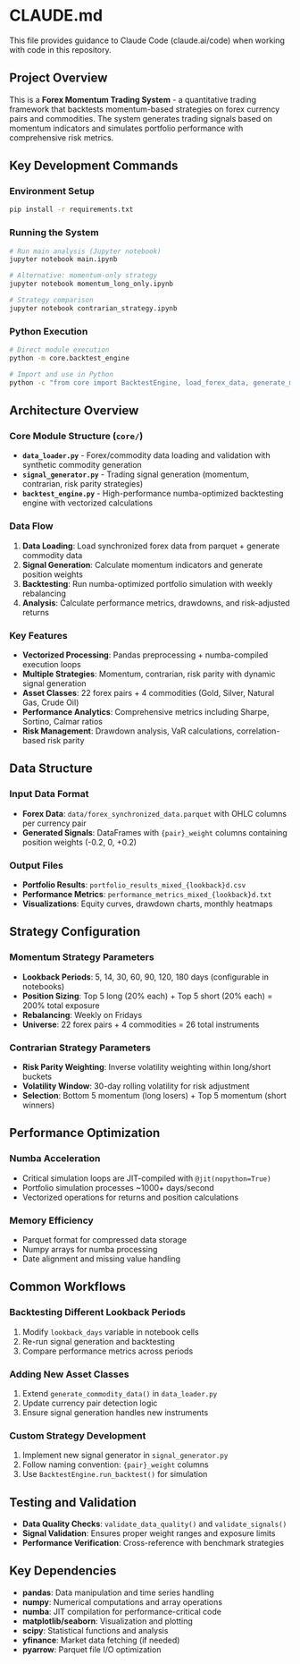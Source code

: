 # CLAUDE.md

This file provides guidance to Claude Code (claude.ai/code) when working with code in this repository.

## Project Overview

This is a **Forex Momentum Trading System** - a quantitative trading framework that backtests momentum-based strategies on forex currency pairs and commodities. The system generates trading signals based on momentum indicators and simulates portfolio performance with comprehensive risk metrics.

## Key Development Commands

### Environment Setup
```bash
pip install -r requirements.txt
```

### Running the System
```bash
# Run main analysis (Jupyter notebook)
jupyter notebook main.ipynb

# Alternative: momentum-only strategy 
jupyter notebook momentum_long_only.ipynb

# Strategy comparison
jupyter notebook contrarian_strategy.ipynb
```

### Python Execution
```bash
# Direct module execution
python -m core.backtest_engine

# Import and use in Python
python -c "from core import BacktestEngine, load_forex_data, generate_momentum_signals"
```

## Architecture Overview

### Core Module Structure (`core/`)
- **`data_loader.py`** - Forex/commodity data loading and validation with synthetic commodity generation
- **`signal_generator.py`** - Trading signal generation (momentum, contrarian, risk parity strategies)  
- **`backtest_engine.py`** - High-performance numba-optimized backtesting engine with vectorized calculations

### Data Flow
1. **Data Loading**: Load synchronized forex data from parquet + generate commodity data
2. **Signal Generation**: Calculate momentum indicators and generate position weights
3. **Backtesting**: Run numba-optimized portfolio simulation with weekly rebalancing
4. **Analysis**: Calculate performance metrics, drawdowns, and risk-adjusted returns

### Key Features
- **Vectorized Processing**: Pandas preprocessing + numba-compiled execution loops
- **Multiple Strategies**: Momentum, contrarian, risk parity with dynamic signal generation
- **Asset Classes**: 22 forex pairs + 4 commodities (Gold, Silver, Natural Gas, Crude Oil)
- **Performance Analytics**: Comprehensive metrics including Sharpe, Sortino, Calmar ratios
- **Risk Management**: Drawdown analysis, VaR calculations, correlation-based risk parity

## Data Structure

### Input Data Format
- **Forex Data**: `data/forex_synchronized_data.parquet` with OHLC columns per currency pair
- **Generated Signals**: DataFrames with `{pair}_weight` columns containing position weights (-0.2, 0, +0.2)

### Output Files
- **Portfolio Results**: `portfolio_results_mixed_{lookback}d.csv`
- **Performance Metrics**: `performance_metrics_mixed_{lookback}d.txt` 
- **Visualizations**: Equity curves, drawdown charts, monthly heatmaps

## Strategy Configuration

### Momentum Strategy Parameters
- **Lookback Periods**: 5, 14, 30, 60, 90, 120, 180 days (configurable in notebooks)
- **Position Sizing**: Top 5 long (20% each) + Top 5 short (20% each) = 200% total exposure
- **Rebalancing**: Weekly on Fridays
- **Universe**: 22 forex pairs + 4 commodities = 26 total instruments

### Contrarian Strategy Parameters  
- **Risk Parity Weighting**: Inverse volatility weighting within long/short buckets
- **Volatility Window**: 30-day rolling volatility for risk adjustment
- **Selection**: Bottom 5 momentum (long losers) + Top 5 momentum (short winners)

## Performance Optimization

### Numba Acceleration
- Critical simulation loops are JIT-compiled with `@jit(nopython=True)`
- Portfolio simulation processes ~1000+ days/second
- Vectorized operations for returns and position calculations

### Memory Efficiency
- Parquet format for compressed data storage
- Numpy arrays for numba processing
- Date alignment and missing value handling

## Common Workflows

### Backtesting Different Lookback Periods
1. Modify `lookback_days` variable in notebook cells
2. Re-run signal generation and backtesting
3. Compare performance metrics across periods

### Adding New Asset Classes
1. Extend `generate_commodity_data()` in `data_loader.py`
2. Update currency pair detection logic
3. Ensure signal generation handles new instruments

### Custom Strategy Development
1. Implement new signal generator in `signal_generator.py`
2. Follow naming convention: `{pair}_weight` columns
3. Use `BacktestEngine.run_backtest()` for simulation

## Testing and Validation

- **Data Quality Checks**: `validate_data_quality()` and `validate_signals()`
- **Signal Validation**: Ensures proper weight ranges and exposure limits
- **Performance Verification**: Cross-reference with benchmark strategies

## Key Dependencies

- **pandas**: Data manipulation and time series handling
- **numpy**: Numerical computations and array operations  
- **numba**: JIT compilation for performance-critical code
- **matplotlib/seaborn**: Visualization and plotting
- **scipy**: Statistical functions and analysis
- **yfinance**: Market data fetching (if needed)
- **pyarrow**: Parquet file I/O optimization